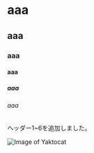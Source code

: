 # aaa
## aaa
### aaa
#### aaa
##### aaa
###### aaa

ヘッダー1~6を追加しました。

![Image of Yaktocat](https://octodex.github.com/images/yaktocat.png)
